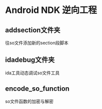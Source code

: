 # Android NDK 逆向工程

## addsection文件夹
往so文件添加新的section段脚本

## idadebug文件夹
ida工具动态调试so文件工具

## encode_so_function
so文件函数的加密与解密
